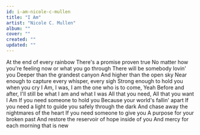 ```yaml
---
id: i-am-nicole-c-mullen
title: "I Am"
artist: "Nicole C. Mullen"
album: ""
cover: ""
created: ""
updated: ""
---
```


At the end of every rainbow
There's a promise proven true
No matter how you're feeling now or what you go through
There will be somebody lovin' you
Deeper than the grandest canyon
And higher than the open sky
Near enough to capture every whisper, every sigh
Strong enough to hold you when you cry
I Am, I was, I am the one who is to come, Yeah
Before and after, I'll still be what I am and what I was
All that you need, All that you want
I Am
If you need someone to hold you
Because your world's fallin' apart
If you need a light to guide you safely through the dark
And chase away the nightmares of the heart
If you need someone to give you
A purpose for your broken past
And restore the reservoir of hope inside of you
And mercy for each morning that is new